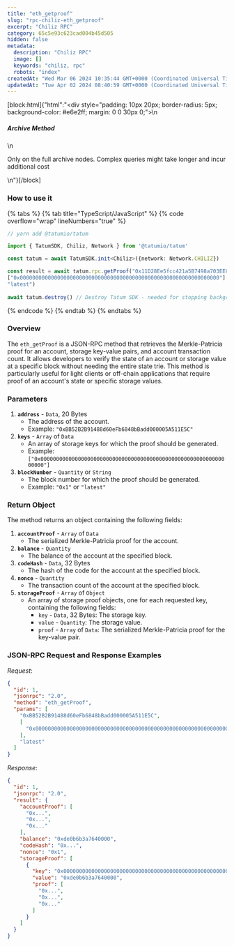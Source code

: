```yaml
---
title: "eth_getproof"
slug: "rpc-chiliz-eth_getproof"
excerpt: "Chiliz RPC"
category: 65c5e93c623cad004b45d505
hidden: false
metadata: 
  description: "Chiliz RPC"
  image: []
  keywords: "chiliz, rpc"
  robots: "index"
createdAt: "Wed Mar 06 2024 10:35:44 GMT+0000 (Coordinated Universal Time)"
updatedAt: "Tue Apr 02 2024 08:40:59 GMT+0000 (Coordinated Universal Time)"
---
```

[block:html]{"html":"<div style=\"padding: 10px 20px; border-radius: 5px; background-color: #e6e2ff; margin: 0 0 30px 0;\">\n  <h5>Archive Method</h5>\n  <p>Only on the full archive nodes. Complex queries might take longer and incur additional cost</p>\n</div>"}[/block]

### How to use it

{% tabs %}
{% tab title="TypeScript/JavaScript" %}
{% code overflow="wrap" lineNumbers="true" %}
```typescript
// yarn add @tatumio/tatum

import { TatumSDK, Chiliz, Network } from '@tatumio/tatum'

const tatum = await TatumSDK.init<Chiliz>({network: Network.CHILIZ})

const result = await tatum.rpc.getProof("0x11D28Ee5fcc421a5B7498a703EEC3338381941a9",
["0x0000000000000000000000000000000000000000000000000000000000000000"],
"latest")
    
await tatum.destroy() // Destroy Tatum SDK - needed for stopping background jobs
```
{% endcode %}
{% endtab %}
{% endtabs %}

### Overview

The `eth_getProof` is a JSON-RPC method that retrieves the Merkle-Patricia proof for an account, storage key-value pairs, and account transaction count. It allows developers to verify the state of an account or storage value at a specific block without needing the entire state trie. This method is particularly useful for light clients or off-chain applications that require proof of an account's state or specific storage values.

### Parameters

1. **`address`** - `Data`, 20 Bytes
   * The address of the account.
   * Example: `"0xBB52B2B91488d60eFb6848bBadd000005A511E5C"`
2. **`keys`** - `Array` of `Data`
   * An array of storage keys for which the proof should be generated.
   * Example: `["0x0000000000000000000000000000000000000000000000000000000000000000"]`
3. **`blockNumber`** - `Quantity` or `String`
   * The block number for which the proof should be generated.
   * Example: `"0x1"` or `"latest"`

### Return Object

The method returns an object containing the following fields:

1. **`accountProof`** - `Array` of `Data`
   * The serialized Merkle-Patricia proof for the account.
2. **`balance`** - `Quantity`
   * The balance of the account at the specified block.
3. **`codeHash`** - `Data`, 32 Bytes
   * The hash of the code for the account at the specified block.
4. **`nonce`** - `Quantity`
   * The transaction count of the account at the specified block.
5. **`storageProof`** - `Array` of `Object`
   * An array of storage proof objects, one for each requested key, containing the following fields:
     * `key` - `Data`, 32 Bytes: The storage key.
     * `value` - `Quantity`: The storage value.
     * `proof` - `Array` of `Data`: The serialized Merkle-Patricia proof for the key-value pair.

### JSON-RPC Request and Response Examples

_Request_:

```json
{
  "id": 1,
  "jsonrpc": "2.0",
  "method": "eth_getProof",
  "params": [
    "0xBB52B2B91488d60eFb6848bBadd000005A511E5C",
    [
      "0x0000000000000000000000000000000000000000000000000000000000000000"
    ],
    "latest"
  ]
}
```

_Response_:

```json
{
  "id": 1,
  "jsonrpc": "2.0",
  "result": {
    "accountProof": [
      "0x...",
      "0x...",
      "0x..."
    ],
    "balance": "0xde0b6b3a7640000",
    "codeHash": "0x...",
    "nonce": "0x1",
    "storageProof": [
      {
        "key": "0x0000000000000000000000000000000000000000000000000000000000000000",
        "value": "0xde0b6b3a7640000",
        "proof": [
          "0x...",
          "0x...",
          "0x..."
        ]
      }
    ]
  }
}
```
